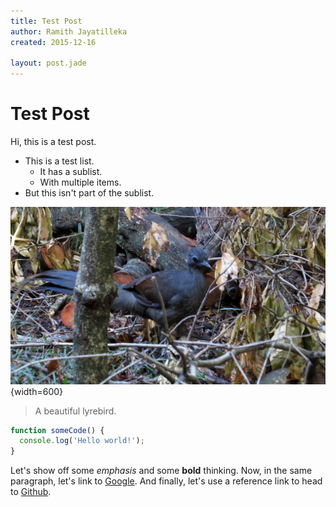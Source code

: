 ```yaml
---
title: Test Post
author: Ramith Jayatilleka
created: 2015-12-16

layout: post.jade
---
```


# Test Post

Hi, this is a test post.

- This is a test list.
  - It has a sublist.
  - With multiple items.
- But this isn't part of the sublist.

![An image][0]{width=600}

> A beautiful lyrebird.

```JavaScript
function someCode() {
  console.log('Hello world!');
}
```

Let's show off some *emphasis* and some **bold** thinking.
Now, in the same paragraph, let's link to [Google](https://google.com).
And finally, let's use a reference link to head to [Github][1].

[0]: lyrebird.jpg "By John Tann from Sydney, Australia (Superb Lyrebird) [CC BY 2.0 (http://creativecommons.org/licenses/by/2.0)], via Wikimedia Commons"
[1]: https://github.com
